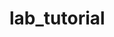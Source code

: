 # lab_tutorial

<!---
This is a Penn State BMB lab tutorial page for Galaxy, Planemo, PEGR, and contains Grails Groovy tutorial as well.
Mkdocs version: 0.17.3
Last Modified: June 7, 2018

Steps to Publish Mkdocs on GitHub Page:

1. Clone the repository:
github clone __repository_github_url__

1. Checkout the master branch
github checkout master

2. Build the site
mkdocs build

3. Add content and push

git add index.html
git commit -a -m "First commit"
git push origin master

3. Deploy the site on GitHub
mkdocs gh-deploy

 -->
